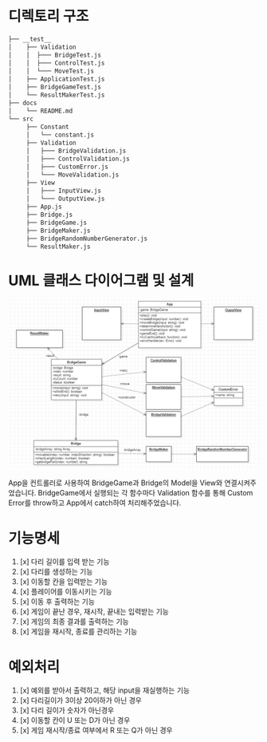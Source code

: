 # 디렉토리 구조

```
├── __test__
│    ├── Validation
│    │  ├─── BridgeTest.js
│    │  ├─── ControlTest.js
│    │  └─── MoveTest.js
│    ├── ApplicationTest.js
│    ├── BridgeGameTest.js
│    └── ResultMakerTest.js
├── docs
│    └── README.md
└── src
     ├── Constant
     │   └── constant.js
     ├── Validation
     │   ├─── BridgeValidation.js
     │   ├─── ControlValidation.js
     │   ├─── CustomError.js
     │   └─── MoveValidation.js
     ├── View
     │   ├─── InputView.js
     │   └─── OutputView.js
     ├── App.js
     ├── Bridge.js
     ├── BridgeGame.js
     ├── BridgeMaker.js
     ├── BridgeRandomNumberGenerator.js
     └── ResultMaker.js
```

# UML 클래스 다이어그램 및 설계

<img src="./uml.png">

App을 컨트롤러로 사용하여 BridgeGame과 Bridge의 Model을 View와 연결시켜주었습니다. BridgeGame에서 실행되는 각 함수마다 Validation 함수를 통해 Custom Error를 throw하고 App에서 catch하여 처리해주었습니다.

# 기능명세

1. [x] 다리 길이를 입력 받는 기능
2. [x] 다리를 생성하는 기능
3. [x] 이동할 칸을 입력받는 기능
4. [x] 플레이어를 이동시키는 기능
5. [x] 이동 후 출력하는 기능
6. [x] 게임이 끝난 경우, 재시작, 끝내는 입력받는 기능
7. [x] 게임의 최종 결과를 출력하는 기능
8. [x] 게임을 재시작, 종료를 관리하는 기능

# 예외처리

1. [x] 예외를 받아서 출력하고, 해당 input을 재실행하는 기능
2. [x] 다리길이가 3이상 20이하가 아닌 경우
3. [x] 다리 길이가 숫자가 아닌경우
4. [x] 이동할 칸이 U 또는 D가 아닌 경우
5. [x] 게임 재시작/종료 여부에서 R 또는 Q가 아닌 경우
